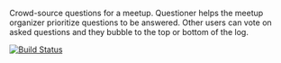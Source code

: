 Crowd-source questions for a meetup. Questioner helps the meetup organizer prioritize
questions to be answered. Other users can vote on asked questions and they bubble to the top
or bottom of the log.

[![Build Status](https://travis-ci.com/aaronsekisambu/Questioner.svg?branch=develop)](https://travis-ci.com/aaronsekisambu/Questioner)